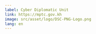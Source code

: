 ```yaml
---
label: Cyber Diplomatic Unit
link: https://mptc.gov.kh
image: src/asset/logo/DSC-PNG-Logo.png
lang: en
---
```

